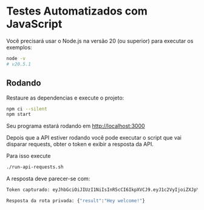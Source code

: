 # Testes Automatizados com JavaScript

Você precisará usar o Node.js na versão 20 (ou superior) para executar os exemplos:

```sh
node -v
# v20.5.1
```

## Rodando

Restaure as dependencias e execute o projeto:

```sh
npm ci --silent
npm start
```

Seu programa estará rodando em [http://localhost:3000](http://localhost:3000)

Depois que a API estiver rodando você pode executar o script que vai disparar requests, obter o token e exibir a resposta da API.

Para isso execute
```sh
./run-api-requests.sh
```
A resposta deve parecer-se com:

```sh
Token capturado: eyJhbGciOiJIUzI1NiIsInR5cCI6IkpXVCJ9.eyJ1c2VyIjoiZXJpY2t3ZW5kZWwiLCJtZXNzYWdlIjoiaGV5IGR1dXVkZSEiLCJpYXQiOjE2OTE2OTM4MjF9.VmPc9yY4tTXYQaILbY6JXK8IrmKKK0Z4hveVgRUIV9Y

Resposta da rota privada: {"result":"Hey welcome!"}
```
